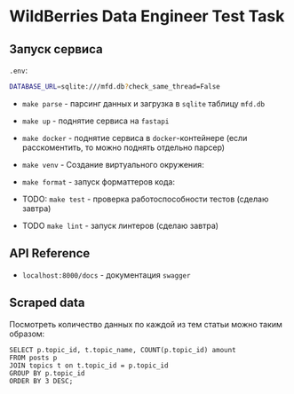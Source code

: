 # WildBerries Data Engineer Test Task

## Запуск сервиса

`.env`:

```bash
DATABASE_URL=sqlite:///mfd.db?check_same_thread=False
```

- `make parse` - парсинг данных и загрузка в `sqlite` таблицу `mfd.db`
- `make up` - поднятие сервиса на `fastapi`
- `make docker` - поднятие сервиса в `docker`-контейнере (если расскоментить, то можно поднять отдельно парсер)
- `make venv` - Создание виртуального окружения:
- `make format` - запуск форматтеров кода:

- TODO: `make test` - проверка работоспособности тестов (сделаю завтра)
- TODO `make lint` - запуск линтеров (сделаю завтра)

## API Reference

- `localhost:8000/docs` - документация `swagger`

## Scraped data

Посмотреть количество данных по каждой из тем статьи можно таким образом:

```sqlite
SELECT p.topic_id, t.topic_name, COUNT(p.topic_id) amount
FROM posts p
JOIN topics t on t.topic_id = p.topic_id
GROUP BY p.topic_id
ORDER BY 3 DESC;
```